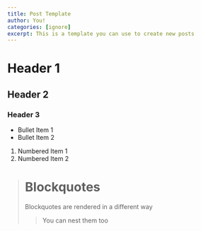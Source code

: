 ```yaml
---
title: Post Template
author: You!
categories: [ignore]
excerpt: This is a template you can use to create new posts
---
```


# Header 1
## Header 2
### Header 3

* Bullet Item 1
* Bullet Item 2

1. Numbered Item 1
1. Numbered Item 2

> # Blockquotes
> Blockquotes are rendered in a different way
>> You can nest them too